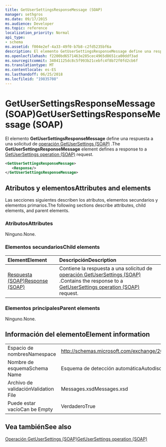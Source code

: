 ```yaml
---
title: GetUserSettingsResponseMessage (SOAP)
manager: sethgros
ms.date: 09/17/2015
ms.audience: Developer
ms.topic: reference
localization_priority: Normal
api_type:
- schema
ms.assetid: f004e2ef-4a33-49f0-b7b8-c2fd5235bf6a
description: El elemento GetUserSettingsResponseMessage define una respuesta a una solicitud de operación (SOAP) GetUserSettings.
ms.openlocfilehash: f2200bd6571463e285cec4965d8651ca00ddf3ad
ms.sourcegitcommit: 34041125dc8c5f993b21cebfc4f8b72f0fd2cb6f
ms.translationtype: MT
ms.contentlocale: es-ES
ms.lasthandoff: 06/25/2018
ms.locfileid: "19835708"
---
```

# <a name="getusersettingsresponsemessage-soap"></a><span data-ttu-id="955e7-103">GetUserSettingsResponseMessage (SOAP)</span><span class="sxs-lookup"><span data-stu-id="955e7-103">GetUserSettingsResponseMessage (SOAP)</span></span>

<span data-ttu-id="955e7-104">El elemento **GetUserSettingsResponseMessage** define una respuesta a una solicitud de [operación GetUserSettings (SOAP)](getusersettings-operation-soap.md) .</span><span class="sxs-lookup"><span data-stu-id="955e7-104">The **GetUserSettingsResponseMessage** element defines a response to a [GetUserSettings operation (SOAP)](getusersettings-operation-soap.md) request.</span></span> 
  
```XML
<GetUserSettingsResponseMessage>
   <Response/>
</GetUserSettingsResponseMessage>
```

## <a name="attributes-and-elements"></a><span data-ttu-id="955e7-105">Atributos y elementos</span><span class="sxs-lookup"><span data-stu-id="955e7-105">Attributes and elements</span></span>

<span data-ttu-id="955e7-106">Las secciones siguientes describen los atributos, elementos secundarios y elementos primarios.</span><span class="sxs-lookup"><span data-stu-id="955e7-106">The following sections describe attributes, child elements, and parent elements.</span></span>
  
### <a name="attributes"></a><span data-ttu-id="955e7-107">Atributos</span><span class="sxs-lookup"><span data-stu-id="955e7-107">Attributes</span></span>

<span data-ttu-id="955e7-108">Ninguno.</span><span class="sxs-lookup"><span data-stu-id="955e7-108">None.</span></span>
  
### <a name="child-elements"></a><span data-ttu-id="955e7-109">Elementos secundarios</span><span class="sxs-lookup"><span data-stu-id="955e7-109">Child elements</span></span>

|<span data-ttu-id="955e7-110">**Element**</span><span class="sxs-lookup"><span data-stu-id="955e7-110">**Element**</span></span>|<span data-ttu-id="955e7-111">**Descripción**</span><span class="sxs-lookup"><span data-stu-id="955e7-111">**Description**</span></span>|
|:-----|:-----|
|[<span data-ttu-id="955e7-112">Respuesta (SOAP)</span><span class="sxs-lookup"><span data-stu-id="955e7-112">Response (SOAP)</span></span>](response-soap.md) <br/> |<span data-ttu-id="955e7-113">Contiene la respuesta a una solicitud de [operación GetUserSettings (SOAP)](getusersettings-operation-soap.md) .</span><span class="sxs-lookup"><span data-stu-id="955e7-113">Contains the response to a [GetUserSettings operation (SOAP)](getusersettings-operation-soap.md) request.</span></span>  <br/> |
   
### <a name="parent-elements"></a><span data-ttu-id="955e7-114">Elementos principales</span><span class="sxs-lookup"><span data-stu-id="955e7-114">Parent elements</span></span>

<span data-ttu-id="955e7-115">Ninguno.</span><span class="sxs-lookup"><span data-stu-id="955e7-115">None.</span></span>
  
## <a name="element-information"></a><span data-ttu-id="955e7-116">Información del elemento</span><span class="sxs-lookup"><span data-stu-id="955e7-116">Element information</span></span>

|||
|:-----|:-----|
|<span data-ttu-id="955e7-117">Espacio de nombres</span><span class="sxs-lookup"><span data-stu-id="955e7-117">Namespace</span></span>  <br/> |http://schemas.microsoft.com/exchange/2010/Autodiscover  <br/> |
|<span data-ttu-id="955e7-118">Nombre de esquema</span><span class="sxs-lookup"><span data-stu-id="955e7-118">Schema Name</span></span>  <br/> |<span data-ttu-id="955e7-119">Esquema de detección automática</span><span class="sxs-lookup"><span data-stu-id="955e7-119">Autodiscover schema</span></span>  <br/> |
|<span data-ttu-id="955e7-120">Archivo de validación</span><span class="sxs-lookup"><span data-stu-id="955e7-120">Validation File</span></span>  <br/> |<span data-ttu-id="955e7-121">Messages.xsd</span><span class="sxs-lookup"><span data-stu-id="955e7-121">Messages.xsd</span></span>  <br/> |
|<span data-ttu-id="955e7-122">Puede estar vacío</span><span class="sxs-lookup"><span data-stu-id="955e7-122">Can be Empty</span></span>  <br/> |<span data-ttu-id="955e7-123">Verdadero</span><span class="sxs-lookup"><span data-stu-id="955e7-123">True</span></span>  <br/> |
   
## <a name="see-also"></a><span data-ttu-id="955e7-124">Vea también</span><span class="sxs-lookup"><span data-stu-id="955e7-124">See also</span></span>



[<span data-ttu-id="955e7-125">Operación GetUserSettings (SOAP)</span><span class="sxs-lookup"><span data-stu-id="955e7-125">GetUserSettings operation (SOAP)</span></span>](getusersettings-operation-soap.md)

